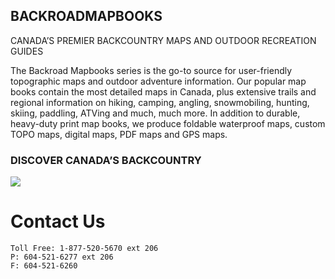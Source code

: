 ## BACKROADMAPBOOKS

CANADA’S PREMIER BACKCOUNTRY MAPS AND OUTDOOR RECREATION GUIDES

The Backroad Mapbooks series is the go-to source for user-friendly topographic maps and outdoor adventure information. Our popular map books contain the most detailed maps in Canada, plus extensive trails and regional information on hiking, camping, angling, snowmobiling, hunting, skiing, paddling, ATVing and much, much more. In addition to durable, heavy-duty print map books, we produce foldable waterproof maps, custom TOPO maps, digital maps, PDF maps and GPS maps.

### DISCOVER CANADA’S BACKCOUNTRY

![](http://www.backroadmapbooks.com/media/wysiwyg/parent-pages/Topo-Maps/topographic_maps.jpg)



# Contact Us

```
Toll Free: 1-877-520-5670 ext 206
P: 604-521-6277 ext 206 
F: 604-521-6260
```



